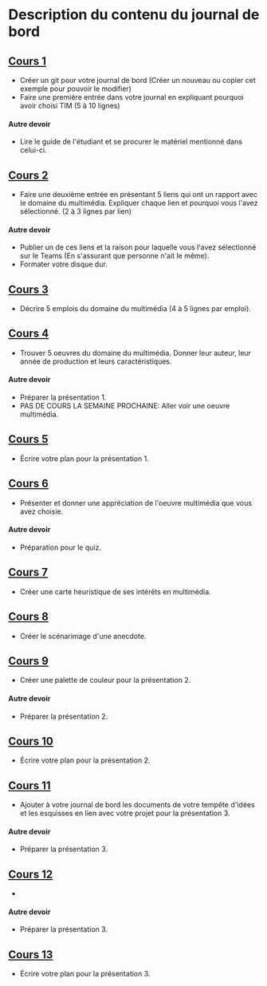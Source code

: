#  Description du contenu du journal de bord
## [Cours 1](semaine_01.md) 
* Créer un git pour votre journal de bord (Créer un nouveau ou copier cet exemple pour pouvoir le modifier)
* Faire une première entrée dans votre journal en expliquant pourquoi avoir choisi TIM (5 à 10 lignes)

#### Autre devoir
* Lire le guide de l'étudiant et se procurer le matériel mentionné dans celui-ci. 

## [Cours 2](semaine_02.md) 
* Faire une deuxième entrée en présentant 5 liens qui ont un rapport avec le domaine du multimédia. Expliquer chaque lien et pourquoi vous l'avez sélectionné. (2 à 3 lignes par lien)  

#### Autre devoir
* Publier un de ces liens et la raison pour laquelle vous l'avez sélectionné sur le Teams (En s'assurant que personne n'ait le même). 
* Formater votre disque dur. 

## [Cours 3](semaine_03.md) 
* Décrire 5 emplois du domaine du multimédia (4 à 5 lignes par emploi). 

## [Cours 4](semaine_04.md) 
* Trouver 5 oeuvres du domaine du multimédia. Donner leur auteur, leur année de production et leurs caractéristiques. 

#### Autre devoir
* Préparer la présentation 1. 
* PAS DE COURS LA SEMAINE PROCHAINE: Aller voir une oeuvre multimédia. 

## [Cours 5](semaine_05.md) 
* Écrire votre plan pour la présentation 1. 

## [Cours 6](semaine_06.md) 
* Présenter et donner une appréciation de l'oeuvre multimédia que vous avez choisie. 

#### Autre devoir
* Préparation pour le quiz. 

## [Cours 7](semaine_07.md) 
* Créer une carte heuristique de ses intérêts en multimédia. 

## [Cours 8](semaine_08.md) 
* Créer le scénarimage d'une anecdote. 

## [Cours 9](semaine_09.md) 
* Créer une palette de couleur pour la présentation 2. 

#### Autre devoir
* Préparer la présentation 2. 

## [Cours 10](semaine_10.md) 
* Écrire votre plan pour la présentation 2. 

## [Cours 11](semaine_11.md) 
* Ajouter à votre journal de bord les documents de votre tempête d'idées et les esquisses en lien avec votre projet pour la présentation 3. 

#### Autre devoir
* Préparer la présentation 3. 

## [Cours 12](semaine_12.md) 
* 

#### Autre devoir
* Préparer la présentation 3. 

## [Cours 13](semaine_13.md) 
* Écrire votre plan pour la présentation 3. 
